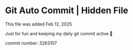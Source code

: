 # Git Auto Commit | Hidden File

This file was added Feb 12, 2025

Just for fun and keeping my daily git commit active 🤪

commit number: 3263107
